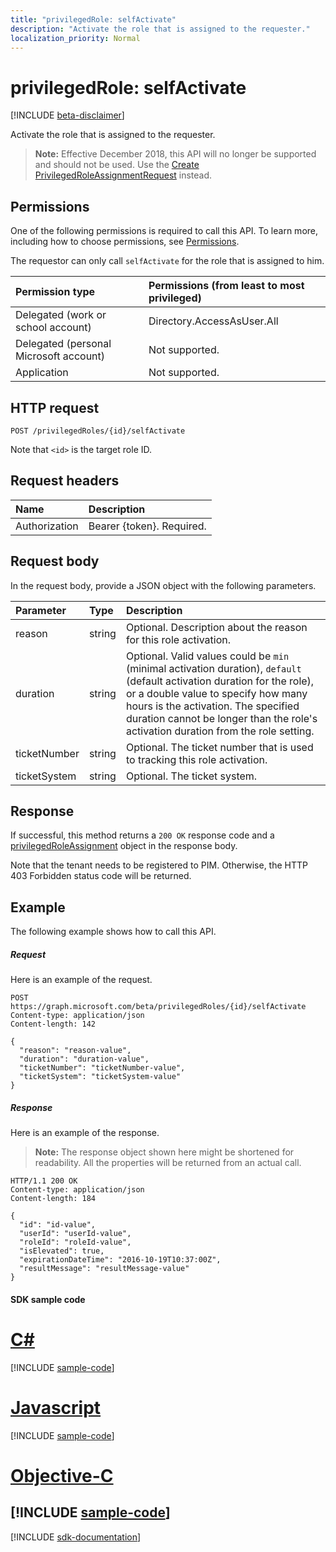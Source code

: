```yaml
---
title: "privilegedRole: selfActivate"
description: "Activate the role that is assigned to the requester."
localization_priority: Normal
---
```


# privilegedRole: selfActivate

[!INCLUDE [beta-disclaimer](../../includes/beta-disclaimer.md)]

Activate the role that is assigned to the requester.

>**Note:** Effective December 2018, this API will no longer be supported and should not be used. Use the [Create PrivilegedRoleAssignmentRequest](privilegedroleassignmentrequest-post.md) instead.


## Permissions
One of the following permissions is required to call this API. To learn more, including how to choose permissions, see [Permissions](/graph/permissions-reference).

The requestor can only call ```selfActivate``` for the role that is assigned to him.
 

|Permission type      | Permissions (from least to most privileged)              |
|:--------------------|:---------------------------------------------------------|
|Delegated (work or school account) | Directory.AccessAsUser.All    |
|Delegated (personal Microsoft account) | Not supported.    |
|Application | Not supported. |

## HTTP request
<!-- { "blockType": "ignored" } -->
```http
POST /privilegedRoles/{id}/selfActivate
```

Note that ``<id>`` is the target role ID.
## Request headers
| Name       | Description|
|:---------------|:----------|
| Authorization  | Bearer {token}. Required. |

## Request body
In the request body, provide a JSON object with the following parameters.

| Parameter	   | Type	|Description|
|:---------------|:--------|:----------|
|reason|string|Optional. Description about the reason for this role activation.|
|duration|string|Optional. Valid values could be ```min``` (minimal activation duration), ```default``` (default activation duration for the role), or a double value to specify how many hours is the activation. The specified duration cannot be longer than the role's activation duration from the role setting. |
|ticketNumber|string|Optional. The ticket number that is used to tracking this role activation.|
|ticketSystem|string|Optional. The ticket system.|

## Response

If successful, this method returns a `200 OK` response code and a [privilegedRoleAssignment](../resources/privilegedroleassignment.md) object in the response body.

Note that the tenant needs to be registered to PIM. Otherwise, the HTTP 403 Forbidden status code will be returned.
## Example
The following example shows how to call this API.
##### Request
Here is an example of the request.
<!-- {
  "blockType": "request",
  "name": "privilegedrole_selfactivate"
}-->
```http
POST https://graph.microsoft.com/beta/privilegedRoles/{id}/selfActivate
Content-type: application/json
Content-length: 142

{
  "reason": "reason-value",
  "duration": "duration-value",
  "ticketNumber": "ticketNumber-value",
  "ticketSystem": "ticketSystem-value"
}
```

##### Response
Here is an example of the response. 

>**Note:** The response object shown here might be shortened for readability. All the properties will be returned from an actual call.
<!-- {
  "blockType": "response",
  "truncated": true,
  "@odata.type": "microsoft.graph.privilegedRoleAssignment"
} -->
```http
HTTP/1.1 200 OK
Content-type: application/json
Content-length: 184

{
  "id": "id-value",
  "userId": "userId-value",
  "roleId": "roleId-value",
  "isElevated": true,
  "expirationDateTime": "2016-10-19T10:37:00Z",
  "resultMessage": "resultMessage-value"
}
```
#### SDK sample code
# [C#](#tab/cs)
[!INCLUDE [sample-code](../includes/privilegedrole_selfactivate-Cs-snippets.md)]

# [Javascript](#tab/javascript)
[!INCLUDE [sample-code](../includes/privilegedrole_selfactivate-Javascript-snippets.md)]

# [Objective-C](#tab/objective-c)
[!INCLUDE [sample-code](../includes/privilegedrole_selfactivate-Objective-C-snippets.md)]
---

[!INCLUDE [sdk-documentation](../includes/snippets_sdk_documentation_link.md)]

<!-- uuid: 8fcb5dbc-d5aa-4681-8e31-b001d5168d79
2015-10-25 14:57:30 UTC -->
<!--
{
  "type": "#page.annotation",
  "description": "privilegedRole: selfActivate",
  "keywords": "",
  "section": "documentation",
  "tocPath": "",
  "suppressions": [
    "Error: /api-reference/beta/api/privilegedrole-selfactivate.md:\r\n      BookmarkMissing: '[#tab/objective-c](Objective-C)'. Did you mean: #objective-c (score: 4)",
    "Error: /api-reference/beta/api/privilegedrole-selfactivate.md:\r\n      BookmarkMissing: '[#tab/cs](C#)'. Did you mean: #c (score: 5)",
    "Error: /api-reference/beta/api/privilegedrole-selfactivate.md:\r\n      BookmarkMissing: '[#tab/javascript](Javascript)'. Did you mean: #javascript (score: 4)"
  ]
}
-->

